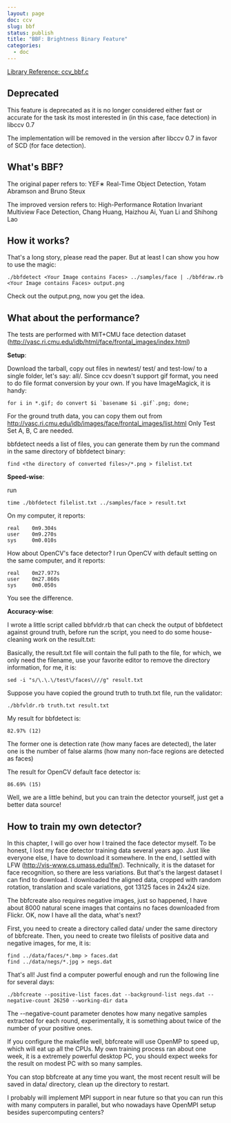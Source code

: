 ```yaml
---
layout: page
doc: ccv
slug: bbf
status: publish
title: "BBF: Brightness Binary Feature"
categories:
  - doc
---
```


[Library Reference: ccv_bbf.c](/lib/ccv-bbf/)

## Deprecated

This feature is deprecated as it is no longer considered either fast or accurate
for the task its most interested in (in this case, face detection) in libccv 0.7

The implementation will be removed in the version after libccv 0.7 in favor of
SCD (for face detection).

## What's BBF?

The original paper refers to:
YEF∗ Real-Time Object Detection, Yotam Abramson and Bruno Steux

The improved version refers to:
High-Performance Rotation Invariant Multiview Face Detection, Chang Huang, Haizhou Ai, Yuan Li and Shihong Lao

## How it works?

That's a long story, please read the paper. But at least I can show you how to
use the magic:

    ./bbfdetect <Your Image contains Faces> ../samples/face | ./bbfdraw.rb <Your Image contains Faces> output.png

Check out the output.png, now you get the idea.

## What about the performance?

The tests are performed with MIT+CMU face detection dataset
(http://vasc.ri.cmu.edu/idb/html/face/frontal_images/index.html)

**Setup**:

Download the tarball, copy out files in newtest/ test/ and test-low/ to a single
folder, let's say: all/. Since ccv doesn't support gif format, you need to do file
format conversion by your own. If you have ImageMagick, it is handy:

    for i in *.gif; do convert $i `basename $i .gif`.png; done;

For the ground truth data, you can copy them out from
http://vasc.ri.cmu.edu/idb/images/face/frontal_images/list.html Only Test Set A,
B, C are needed.

bbfdetect needs a list of files, you can generate them by run the command in the
same directory of bbfdetect binary:

    find <the directory of converted files>/*.png > filelist.txt

**Speed-wise**:

run

    time ./bbfdetect filelist.txt ../samples/face > result.txt

On my computer, it reports:

    real    0m9.304s
    user    0m9.270s
    sys     0m0.010s

How about OpenCV's face detector? I run OpenCV with default setting on the same
computer, and it reports:

    real    0m27.977s
    user    0m27.860s
    sys     0m0.050s

You see the difference.

**Accuracy-wise**:

I wrote a little script called bbfvldr.rb that can check the output of bbfdetect
against ground truth, before run the script, you need to do some house-cleaning
work on the result.txt:

Basically, the result.txt file will contain the full path to the file, for which,
we only need the filename, use your favorite editor to remove the directory
information, for me, it is:

    sed -i "s/\.\.\/test\/faces\///g" result.txt

Suppose you have copied the ground truth to truth.txt file, run the validator:

    ./bbfvldr.rb truth.txt result.txt

My result for bbfdetect is:

    82.97% (12)

The former one is detection rate (how many faces are detected), the later one is
the number of false alarms (how many non-face regions are detected as faces)

The result for OpenCV default face detector is:

    86.69% (15)

Well, we are a little behind, but you can train the detector yourself, just get
a better data source!

## How to train my own detector?

In this chapter, I will go over how I trained the face detector myself. To be
honest, I lost my face detector training data several years ago. Just like
everyone else, I have to download it somewhere. In the end, I settled with LFW
(http://vis-www.cs.umass.edu/lfw/). Technically, it is the dataset for face
recognition, so there are less variations. But that's the largest dataset I can
find to download. I downloaded the aligned data, cropped with random rotation,
translation and scale variations, got 13125 faces in 24x24 size.

The bbfcreate also requires negative images, just so happened, I have about 8000
natural scene images that contains no faces downloaded from Flickr. OK, now I
have all the data, what's next?

First, you need to create a directory called data/ under the same directory of
bbfcreate. Then, you need to create two filelists of positive data and negative
images, for me, it is:

    find ../data/faces/*.bmp > faces.dat
    find ../data/negs/*.jpg > negs.dat

That's all! Just find a computer powerful enough and run the following line for several
days:

    ./bbfcreate --positive-list faces.dat --background-list negs.dat --negative-count 26250 --working-dir data

The --negative-count parameter denotes how many negative samples extracted for each round,
experimentally, it is something about twice of the number of your positive ones.

If you configure the makefile well, bbfcreate will use OpenMP to speed up, which will
eat up all the CPUs. My own training process ran about one week, it is a extremely
powerful desktop PC, you should expect weeks for the result on modest PC with so many
samples.

You can stop bbfcreate at any time you want, the most recent result will be saved
in data/ directory, clean up the directory to restart.

I probably will implement MPI support in near future so that you can run this with
many computers in parallel, but who nowadays have OpenMPI setup besides supercomputing
centers?
